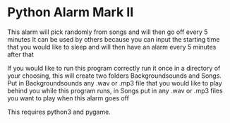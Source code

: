 # Python Alarm Mark II

This alarm will pick randomly from songs and will then go off every 5 minutes It can be used by others because you can input the starting time that you would like to sleep and will then have an alarm every 5 minutes after that

If you would like to run this program correctly run it once in a directory of your choosing, this will create two folders Backgroundsounds and Songs. Put in Backgroundsounds any .wav or .mp3 file that you would like to play behind you while this program runs, in Songs put in any .wav or .mp3 files you want to play when this alarm goes off

This requires python3 and pygame.
